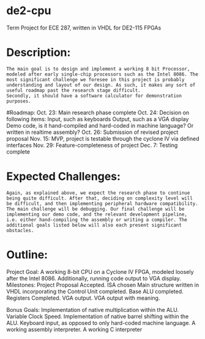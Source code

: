 # de2-cpu
Term Project for ECE 287, written in VHDL for DE2-115 FPGAs

# Description: 
	The main goal is to design and implement a working 8 bit Processor, modeled after early single-chip processors such as the Intel 8086. The most significant challenge we foresee in this project is probably understanding and layout of our design. As such, it makes any sort of useful roadmap past the research stage difficult. 
	Secondly, it should have a software calculator for demonstration purposes.

#Roadmap:
	Oct. 23: Main research phase complete
	Oct. 24: Decision on following items:
Input, such as keyboards
Output, such as a VGA display
Demo code, is it hand-compiled and hard-coded in machine language? Or written in realtime assembly? 
	Oct. 26: Submission of revised project proposal
	Nov. 15: MVP, project is testable through the cyclone IV via defined interfaces
	Nov. 29: Feature-completeness of project
	Dec. 7: Testing complete
# Expected Challenges:
	Again, as explained above, we expect the research phase to continue being quite difficult. After that, deciding on complexity level will be difficult, and then implementing peripheral hardware compatibility. The main challenge will be debugging. Our final challenge will be implementing our demo code, and the relevant development pipeline, i.e. either hand-compiling the assembly or writing a compiler. The additional goals listed below will also each present significant obstacles. 

# Outline:
Project Goal: A working 8-bit CPU on a Cyclone IV FPGA, modeled loosely after the Intel 8086. Additionally, running code output to VGA display. 
Milestones:
Project Proposal Accepted.
ISA chosen
Main structure written in VHDL incorporating the 
Control Unit completed.
Base ALU completed.
Registers Completed.
VGA output.
VGA output with meaning.



Bonus Goals:
Implementation of native multiplication within the ALU.
Variable Clock Speed.
Implementation of native barrel shifting within the ALU.
Keyboard input, as opposed to only hard-coded machine language.
A working assembly interpreter.
A working C interpreter
